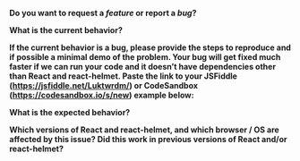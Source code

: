 **Do you want to request a *feature* or report a *bug*?**

**What is the current behavior?**

**If the current behavior is a bug, please provide the steps to reproduce and if possible a minimal demo of the problem. Your bug will get fixed much faster if we can run your code and it doesn’t have dependencies other than React and react-helmet. Paste the link to your JSFiddle (https://jsfiddle.net/Luktwrdm/) or CodeSandbox (https://codesandbox.io/s/new) example below:**

**What is the expected behavior?**

**Which versions of React and react-helmet, and which browser / OS are affected by this issue? Did this work in previous versions of React and/or react-helmet?**
